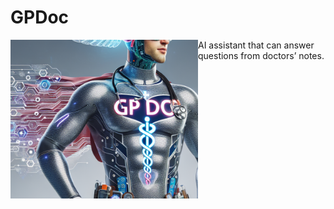 # GPDoc

<img align="left" width="300" src="https://raw.githubusercontent.com/datjandra/GPDoc/main/gpdoc.png">

AI assistant that can answer questions from doctors’ notes.

